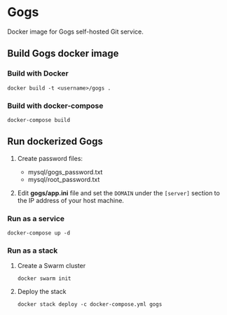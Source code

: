 # Gogs

Docker image for Gogs self-hosted Git service.

## Build Gogs docker image

### Build with Docker

```shell
docker build -t <username>/gogs .
```

### Build with docker-compose

```shell
docker-compose build
```

## Run dockerized Gogs

1.  Create password files:

    -   mysql/gogs_password.txt
    -   mysql/root_password.txt

2.  Edit **gogs/app.ini** file and set the `DOMAIN` under the `[server]` section to the IP address of your host machine.

### Run as a service

```shell
docker-compose up -d
```

### Run as a stack

1.  Create a Swarm cluster

    ```shell
    docker swarm init
    ```

2.  Deploy the stack

    ```shell
    docker stack deploy -c docker-compose.yml gogs
    ```
